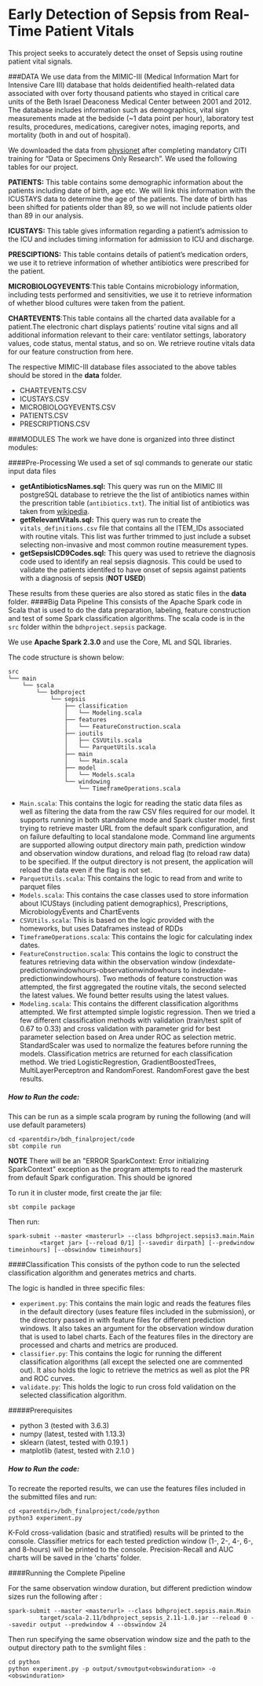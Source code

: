 Early Detection of Sepsis from Real-Time Patient Vitals
=======================================================

This project seeks to accurately detect the onset of Sepsis using routine patient vital signals.

###DATA
We use data from the MIMIC-III (Medical Information Mart for Intensive Care III) database that holds deidentified health-related data associated with over forty thousand patients who stayed in critical care units of the Beth Israel Deaconess Medical Center between 2001 and 2012.
The database includes information such as demographics, vital sign measurements made at the bedside (~1 data point per hour), laboratory test results, procedures, medications, caregiver notes, imaging reports, and mortality (both in and out of hospital).

We downloaded the data from [physionet](https://mimic.physionet.org/) after completing mandatory CITI training for “Data or Specimens Only Research”. We used the following tables for our project.

**PATIENTS:** This table contains some demographic information about the patients including date of birth, age etc. We will link this information with the ICUSTAYS data to determine the age of the patients. The date of birth has been shifted for patients older than 89, so we will not include patients older than 89 in our analysis.

**ICUSTAYS:** This table gives information regarding a patient’s admission to the ICU and includes timing information for admission to ICU and discharge.  

**PRESCIPTIONS:** This table contains details of patient’s medication orders, we use it to retrieve information of whether antibiotics were prescribed for the patient.  

**MICROBIOLOGYEVENTS**:This table Contains microbiology information, including tests performed and sensitivities, we use it to retrieve information of whether blood cultures were taken from the patient.  

**CHARTEVENTS**:This table contains all the charted data available for a patient.The electronic chart displays patients’ routine vital signs and all additional information relevant to their care: ventilator settings, laboratory values, code status, mental status, and so on. We retrieve routine vitals data for our feature construction from here.

The respective MIMIC-III database files associated to the above tables should be stored in the **data** folder.
* CHARTEVENTS.CSV
* ICUSTAYS.CSV
* MICROBIOLOGYEVENTS.CSV
* PATIENTS.CSV
* PRESCRIPTIONS.CSV

###MODULES
The work we have done is organized into three distinct modules:

####Pre-Processing
We used a set of sql commands to generate our static input data files

* **getAntibioticsNames.sql:** This query was run on the MIMIC III postgreSQL database to retrieve the the list of antibiotics names within the prescrition table (`antibiotics.txt`). The initial list of antibiotics was taken from [wikipedia](https://en.wikipedia.org/wiki/List_of_antibiotics).
* **getRelevantVitals.sql:** This query was run to create the `vitals_definitions.csv` file that contains all the ITEM_IDs associated with routine vitals. This list was further trimmed to just include a subset selecting non-invasive and most common routine measurement types.
* **getSepsisICD9Codes.sql:** This query was used to retrieve the diagnosis code used to identify an real sepsis diagnosis. This could be used to validate the patients identifed to have onset of sepsis against patients with a diagnosis of sepsis (**NOT USED**)

These results from these queries are also stored as static files in the **data** folder.
####Big Data Pipeline
This consists of the Apache Spark code in Scala that is used to do the data preparation, labeling, feature construction and test of some Spark classification algorithms. The scala code is in the `src` folder within the `bdhproject.sepsis` package. 

We use **Apache Spark 2.3.0** and use the Core, ML and SQL libraries.

The code structure is shown below:
```
src
└── main
    └── scala
        └── bdhproject
            └── sepsis
                ├── classification
                │   └── Modeling.scala
                ├── features
                │   └── FeatureConstruction.scala
                ├── ioutils
                │   ├── CSVUtils.scala
                │   └── ParquetUtils.scala
                ├── main
                │   └── Main.scala
                ├── model
                │   └── Models.scala
                └── windowing
                    └── TimeframeOperations.scala
```

* `Main.scala`: This contains the logic for reading the static data files as well as filtering the data from the raw CSV files required for our model. It supports running in both standalone mode and Spark cluster model, first trying to retrieve master URL from the default spark configuration, and on failure defaulting to local standalone mode. Command line arguments are supported allowing output directory main path, prediction window and observation window durations, and reload flag (to reload raw data) to be specified. If the output directory is not present, the application will reload the data even if the flag is not set.
* `ParquetUtils.scala`: This contains the logic to read from and write to parquet files
* `Models.scala`: This contains the case classes used to store information about ICUStays (including patient demographics), Prescriptions, MicrobiologyEvents and ChartEvents
* `CSVUtils.scala`: This is based on the logic provided with the homeworks, but uses Dataframes instead of RDDs
* `TimeframeOperations.scala`: This contains the logic for calculating index dates. 
* `FeatureConstruction.scala`: This contains the logic to construct the features retrieving data within the observation window (indexdate-predictionwindowhours-observationwindowhours to indexdate-predictionwindowhours). Two methods of feature construction was attempted, the first aggregated the routine vitals, the second selected the latest values. We found better results using the latest values.
* `Modeling.scala`: This contains the different classification algorithms attempted. We first attempted simple logistic regression. Then we tried a few different classification methods with validation (train/test split of 0.67 to 0.33) and cross validation with parameter grid for best parameter selection based on Area under ROC as selection metric. StandardScaler was used to normalize the features before running the models. Classification metrics are returned for each classification method. We tried LogisticRegrestion, GradientBoostedTrees, MultiLayerPerceptron and RandomForest. RandomForest gave the best results.

##### How to Run the code:

This can be run as a simple scala program by runing the following (and will use default parameters)
```
cd <parentdir>/bdh_finalproject/code
sbt compile run
```
**NOTE** There will be an "ERROR SparkContext: Error initializing SparkContext" exception as the program attempts to read the masterurk from default Spark configuration. This should be ignored

To run it in cluster mode, first create the jar file:
```
sbt compile package
```
Then run:
```
spark-submit --master <masterurl> --class bdhproject.sepsis3.main.Main
         <target jar> [--reload 0/1] [--savedir dirpath] [--predwindow timeinhours] [--obswindow timeinhours]
```

####Classification
This consists of the python code to run the selected classification algorithm and generates metrics and charts.

The logic is handled in three specific files:
* `experiment.py`: This contains the main logic and reads the features files in the default directory (uses feature files included in the submission), or the directory passed in with feature files for different prediction windows. It also takes an argument for the observation window duration that is used to label charts. Each of the features files in the directory are processed and charts and metrics are produced.
* `classifier.py`: This contains the logic for running the different classification algorithms (all except the selected one are commented out). It also holds the logic to retrieve the metrics as well as plot the PR and ROC curves.
* `validate.py`: This holds the logic to run cross fold validation on the selected classification algorithm.

#####Prerequisites
* python 3 (tested with 3.6.3)
* numpy (latest, tested with 1.13.3)
* sklearn (latest, tested with 0.19.1 )
* matplotlib (latest, tested with 2.1.0 )

##### How to Run the code:
To recreate the reported results, we can use the features files included in the submitted files and run:
```
cd <parentdir>/bdh_finalproject/code/python
python3 experiment.py 
```
K-Fold cross-validation (basic and stratified) results will be printed to the console.
Classifier metrics for each tested prediction window (1-, 2-, 4-, 6-, and 8-hours) will be printed to the console.
Precision-Recall and AUC charts will be saved in the 'charts' folder.

####Running the Complete Pipeline

For the same observation window duration, but different prediction window sizes run the following after :

```
spark-submit --master <masterurl> --class bdhproject.sepsis.main.Main
         target/scala-2.11/bdhproject_sepsis_2.11-1.0.jar --reload 0 --savedir output --predwindow 4 --obswindow 24
```
Then run specifying the same observation window size and the path to the output directory path to the svmlight files :
```
cd python
python experiment.py -p output/svmoutput<obswinduration> -o <obswinduration>

```
